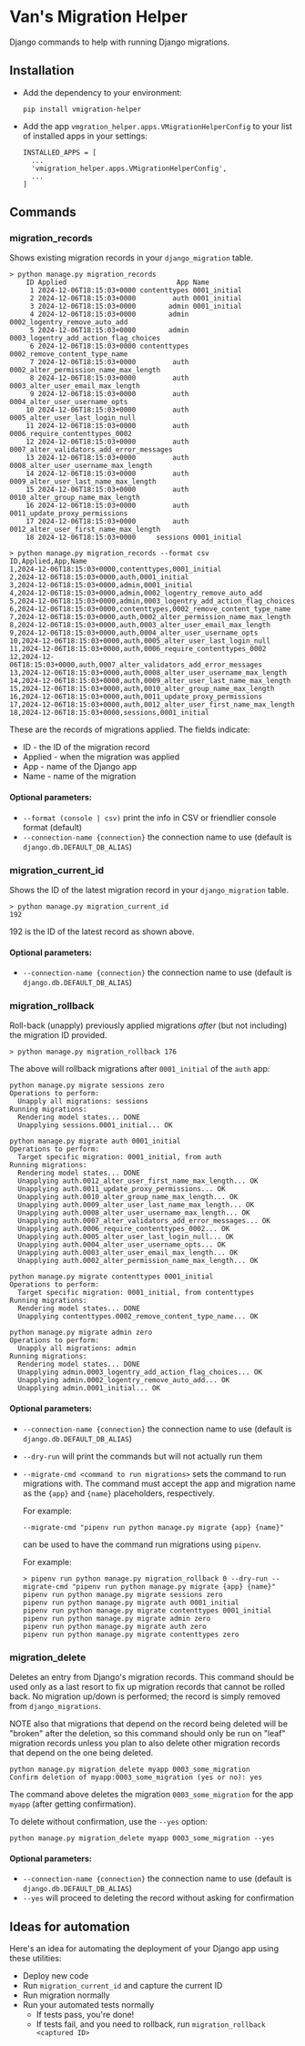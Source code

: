 # Van's Migration Helper

Django commands to help with running Django migrations.

## Installation

* Add the dependency to your environment:

  ```
  pip install vmigration-helper
  ```

* Add the app `vmgration_helper.apps.VMigrationHelperConfig` to your list of installed apps in your settings:

  ```
  INSTALLED_APPS = [
    ...
    'vmigration_helper.apps.VMigrationHelperConfig',
    ...
  ]
  ```


## Commands

### migration_records

Shows existing migration records in your `django_migration` table.

```
> python manage.py migration_records
    ID Applied                           App Name
     1 2024-12-06T18:15:03+0000 contenttypes 0001_initial
     2 2024-12-06T18:15:03+0000         auth 0001_initial
     3 2024-12-06T18:15:03+0000        admin 0001_initial
     4 2024-12-06T18:15:03+0000        admin 0002_logentry_remove_auto_add
     5 2024-12-06T18:15:03+0000        admin 0003_logentry_add_action_flag_choices
     6 2024-12-06T18:15:03+0000 contenttypes 0002_remove_content_type_name
     7 2024-12-06T18:15:03+0000         auth 0002_alter_permission_name_max_length
     8 2024-12-06T18:15:03+0000         auth 0003_alter_user_email_max_length
     9 2024-12-06T18:15:03+0000         auth 0004_alter_user_username_opts
    10 2024-12-06T18:15:03+0000         auth 0005_alter_user_last_login_null
    11 2024-12-06T18:15:03+0000         auth 0006_require_contenttypes_0002
    12 2024-12-06T18:15:03+0000         auth 0007_alter_validators_add_error_messages
    13 2024-12-06T18:15:03+0000         auth 0008_alter_user_username_max_length
    14 2024-12-06T18:15:03+0000         auth 0009_alter_user_last_name_max_length
    15 2024-12-06T18:15:03+0000         auth 0010_alter_group_name_max_length
    16 2024-12-06T18:15:03+0000         auth 0011_update_proxy_permissions
    17 2024-12-06T18:15:03+0000         auth 0012_alter_user_first_name_max_length
    18 2024-12-06T18:15:03+0000     sessions 0001_initial

> python manage.py migration_records --format csv
ID,Applied,App,Name
1,2024-12-06T18:15:03+0000,contenttypes,0001_initial
2,2024-12-06T18:15:03+0000,auth,0001_initial
3,2024-12-06T18:15:03+0000,admin,0001_initial
4,2024-12-06T18:15:03+0000,admin,0002_logentry_remove_auto_add
5,2024-12-06T18:15:03+0000,admin,0003_logentry_add_action_flag_choices
6,2024-12-06T18:15:03+0000,contenttypes,0002_remove_content_type_name
7,2024-12-06T18:15:03+0000,auth,0002_alter_permission_name_max_length
8,2024-12-06T18:15:03+0000,auth,0003_alter_user_email_max_length
9,2024-12-06T18:15:03+0000,auth,0004_alter_user_username_opts
10,2024-12-06T18:15:03+0000,auth,0005_alter_user_last_login_null
11,2024-12-06T18:15:03+0000,auth,0006_require_contenttypes_0002
12,2024-12-06T18:15:03+0000,auth,0007_alter_validators_add_error_messages
13,2024-12-06T18:15:03+0000,auth,0008_alter_user_username_max_length
14,2024-12-06T18:15:03+0000,auth,0009_alter_user_last_name_max_length
15,2024-12-06T18:15:03+0000,auth,0010_alter_group_name_max_length
16,2024-12-06T18:15:03+0000,auth,0011_update_proxy_permissions
17,2024-12-06T18:15:03+0000,auth,0012_alter_user_first_name_max_length
18,2024-12-06T18:15:03+0000,sessions,0001_initial
```


These are the records of migrations applied. The fields indicate:
  * ID - the ID of the migration record
  * Applied - when the migration was applied 
  * App - name of the Django app
  * Name - name of the migration 

#### Optional parameters:

  * `--format (console | csv)` print the info in CSV or friendlier console format (default)
  * `--connection-name {connection}` the connection name to use (default is `django.db.DEFAULT_DB_ALIAS`)

### migration_current_id

Shows the ID of the latest migration record in your `django_migration` table.

```
> python manage.py migration_current_id
192
```

192 is the ID of the latest record as shown above.

#### Optional parameters:

  * `--connection-name {connection}` the connection name to use (default is `django.db.DEFAULT_DB_ALIAS`)

### migration_rollback

Roll-back (unapply) previously applied migrations _after_ (but not including) the migration ID provided.

```
> python manage.py migration_rollback 176
```

The above will rollback migrations after `0001_initial` of the `auth` app:

```
python manage.py migrate sessions zero
Operations to perform:
  Unapply all migrations: sessions
Running migrations:
  Rendering model states... DONE
  Unapplying sessions.0001_initial... OK

python manage.py migrate auth 0001_initial
Operations to perform:
  Target specific migration: 0001_initial, from auth
Running migrations:
  Rendering model states... DONE
  Unapplying auth.0012_alter_user_first_name_max_length... OK
  Unapplying auth.0011_update_proxy_permissions... OK
  Unapplying auth.0010_alter_group_name_max_length... OK
  Unapplying auth.0009_alter_user_last_name_max_length... OK
  Unapplying auth.0008_alter_user_username_max_length... OK
  Unapplying auth.0007_alter_validators_add_error_messages... OK
  Unapplying auth.0006_require_contenttypes_0002... OK
  Unapplying auth.0005_alter_user_last_login_null... OK
  Unapplying auth.0004_alter_user_username_opts... OK
  Unapplying auth.0003_alter_user_email_max_length... OK
  Unapplying auth.0002_alter_permission_name_max_length... OK

python manage.py migrate contenttypes 0001_initial
Operations to perform:
  Target specific migration: 0001_initial, from contenttypes
Running migrations:
  Rendering model states... DONE
  Unapplying contenttypes.0002_remove_content_type_name... OK

python manage.py migrate admin zero
Operations to perform:
  Unapply all migrations: admin
Running migrations:
  Rendering model states... DONE
  Unapplying admin.0003_logentry_add_action_flag_choices... OK
  Unapplying admin.0002_logentry_remove_auto_add... OK
  Unapplying admin.0001_initial... OK
```

#### Optional parameters:

  * `--connection-name {connection}` the connection name to use (default is `django.db.DEFAULT_DB_ALIAS`)
  * `--dry-run` will print the commands but will not actually run them
  * `--migrate-cmd <command to run migrations>` sets the command to run migrations with. The command must accept 
    the app and migration name as the `{app}` and `{name}` placeholders, respectively.  
    
    For example:
    
    ```
    --migrate-cmd "pipenv run python manage.py migrate {app} {name}" 
    ```
    
    can be used to have the command run migrations using `pipenv`.

    For example:

    ```
    > pipenv run python manage.py migration_rollback 0 --dry-run --migrate-cmd "pipenv run python manage.py migrate {app} {name}"
    pipenv run python manage.py migrate sessions zero
    pipenv run python manage.py migrate auth 0001_initial
    pipenv run python manage.py migrate contenttypes 0001_initial
    pipenv run python manage.py migrate admin zero
    pipenv run python manage.py migrate auth zero
    pipenv run python manage.py migrate contenttypes zero
    ```

### migration_delete

Deletes an entry from Django's migration records. This command should be
used only as a last resort to fix up migration records that cannot be rolled back. No migration up/down is performed; 
the record is simply removed from `django_migrations`.

NOTE also that migrations that depend on the record being deleted will be "broken" after the deletion, so this 
command should only be run on "leaf" migration records unless you plan to also delete other migration records that
depend on the one being deleted.

```
python manage.py migration_delete myapp 0003_some_migration
Confirm deletion of myapp:0003_some_migration (yes or no): yes
```
The command above deletes the migration `0003_some_migration` for the app `myapp` (after
getting confirmation).

To delete without confirmation, use the `--yes` option:
```
python manage.py migration_delete myapp 0003_some_migration --yes
```

#### Optional parameters:
  * `--connection-name {connection}` the connection name to use (default is `django.db.DEFAULT_DB_ALIAS`)
  * `--yes` will proceed to deleting the record without asking for confirmation


## Ideas for automation

Here's an idea for automating the deployment of your Django app using these utilities:

* Deploy new code
* Run `migration_current_id` and capture the current ID
* Run migration normally
* Run your automated tests normally
  * If tests pass, you're done!
  * If tests fail, and you need to rollback, run
  `migration_rollback <captured ID>`
  

